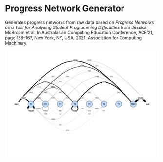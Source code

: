 # Progress Network Generator

Generates progress networks from raw data based on _Progress Networks as a Tool for Analysing
Student Programming Difficulties_ from Jessica McBroom et al. In Australasian Computing
Education Conference, ACE’21, page 158–167, New York, NY, USA, 2021.
Association for Computing Machinery.

<img alt="Example progress network" src="./example.svg">
